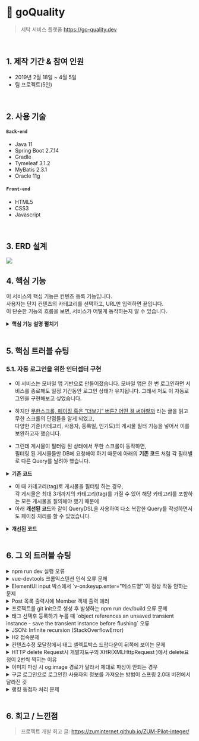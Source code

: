 # :pushpin: goQuality

> 세탁 서비스 플랫폼
> https://go-quality.dev

</br>

## 1. 제작 기간 & 참여 인원

-   2019년 2월 18일 ~ 4월 5일
-   팀 프로젝트(5인)

</br>

## 2. 사용 기술

#### `Back-end`

-   Java 11
-   Spring Boot 2.7.14
-   Gradle
-   Tymeleaf 3.1.2
-   MyBatis 2.3.1
-   Oracle 11g

#### `Front-end`

-   HTML5
-   CSS3
-   Javascript

</br>

## 3. ERD 설계

![](https://zuminternet.github.io/images/portal/post/2019-04-22-ZUM-Pilot-integer/final_erd.png)

## 4. 핵심 기능

이 서비스의 핵심 기능은 컨텐츠 등록 기능입니다.  
사용자는 단지 컨텐츠의 카테고리를 선택하고, URL만 입력하면 끝입니다.  
이 단순한 기능의 흐름을 보면, 서비스가 어떻게 동작하는지 알 수 있습니다.

<details>
<summary><b>핵심 기능 설명 펼치기</b></summary>
<div markdown="1">

### 4.1. 전체 흐름

![](https://zuminternet.github.io/images/portal/post/2019-04-22-ZUM-Pilot-integer/flow1.png)

### 4.2. 사용자 요청

![](https://zuminternet.github.io/images/portal/post/2019-04-22-ZUM-Pilot-integer/flow_vue.png)

-   **URL 정규식 체크** :pushpin: [코드 확인](https://github.com/Integerous/goQuality/blob/b587bbff4dce02e3bec4f4787151a9b6fa326319/frontend/src/components/PostInput.vue#L67)

    -   Vue.js로 렌더링된 화면단에서, 사용자가 등록을 시도한 URL의 모양새를 정규식으로 확인합니다.
    -   URL의 모양새가 아닌 경우, 에러 메세지를 띄웁니다.

-   **Axios 비동기 요청** :pushpin: [코드 확인]()
    -   URL의 모양새인 경우, 컨텐츠를 등록하는 POST 요청을 비동기로 날립니다.

### 4.3. Controller

![](https://zuminternet.github.io/images/portal/post/2019-04-22-ZUM-Pilot-integer/flow_controller.png)

-   **요청 처리** :pushpin: [코드 확인](https://github.com/Integerous/goQuality/blob/b2c5e60761b6308f14eebe98ccdb1949de6c4b99/src/main/java/goQuality/integerous/controller/PostRestController.java#L55)

    -   Controller에서는 요청을 화면단에서 넘어온 요청을 받고, Service 계층에 로직 처리를 위임합니다.

-   **결과 응답** :pushpin: [코드 확인]()
    -   Service 계층에서 넘어온 로직 처리 결과(메세지)를 화면단에 응답해줍니다.

### 4.4. Service

![](https://zuminternet.github.io/images/portal/post/2019-04-22-ZUM-Pilot-integer/flow_service1.png)

-   **Http 프로토콜 추가 및 trim()** :pushpin: [코드 확인]()

    -   사용자가 URL 입력 시 Http 프로토콜을 생략하거나 공백을 넣은 경우,  
        올바른 URL이 될 수 있도록 Http 프로토콜을 추가해주고, 공백을 제거해줍니다.

-   **URL 접속 확인** :pushpin: [코드 확인]()

    -   화면단에서 모양새만 확인한 URL이 실제 리소스로 연결되는지 HttpUrlConnection으로 테스트합니다.
    -   이 때, 빠른 응답을 위해 Request Method를 GET이 아닌 HEAD를 사용했습니다.
    -   (HEAD 메소드는 GET 메소드의 응답 결과의 Body는 가져오지 않고, Header만 확인하기 때문에 GET 메소드에 비해 응답속도가 빠릅니다.)

    ![](https://zuminternet.github.io/images/portal/post/2019-04-22-ZUM-Pilot-integer/flow_service2.png)

-   **Jsoup 이미지, 제목 파싱** :pushpin: [코드 확인]()
    -   URL 접속 확인결과 유효하면 Jsoup을 사용해서 입력된 URL의 이미지와 제목을 파싱합니다.
    -   이미지는 Open Graphic Tag를 우선적으로 파싱하고, 없을 경우 첫 번째 이미지와 제목을 파싱합니다.
    -   컨텐츠에 이미지가 없을 경우, 미리 설정해둔 기본 이미지를 사용하고, 제목이 없을 경우 생략합니다.

### 4.5. Repository

![](https://zuminternet.github.io/images/portal/post/2019-04-22-ZUM-Pilot-integer/flow_repo.png)

-   **컨텐츠 저장** :pushpin: [코드 확인]()
    -   URL 유효성 체크와 이미지, 제목 파싱이 끝난 컨텐츠는 DB에 저장합니다.
    -   저장된 컨텐츠는 다시 Repository - Service - Controller를 거쳐 화면단에 송출됩니다.

</div>
</details>

</br>

## 5. 핵심 트러블 슈팅

### 5.1. 자동 로그인을 위한 인터셉터 구현

-   이 서비스는 모바일 앱 기반으로 만들어졌습니다. 모바일 앱은 한 번 로그인하면 서비스를 종료해도 일정 기간동안 로그인 상태가 유지됩니다. 그래서 저도 이 자동로그인을 구현해보고 싶었습니다.

-   하지만 [무한스크롤, 페이징 혹은 “더보기” 버튼? 어떤 걸 써야할까](https://cyberx.tistory.com/82) 라는 글을 읽고 무한 스크롤의 단점들을 알게 되었고,  
    다양한 기준(카테고리, 사용자, 등록일, 인기도)의 게시물 필터 기능을 넣어서 이를 보완하고자 했습니다.

-   그런데 게시물이 필터링 된 상태에서 무한 스크롤이 동작하면,  
    필터링 된 게시물들만 DB에 요청해야 하기 때문에 아래의 **기존 코드** 처럼 각 필터별로 다른 Query를 날려야 했습니다.

<details>
<summary><b>기존 코드</b></summary>
<div markdown="1">

```java
/**
 * 게시물 Top10 (기준: 댓글 수 + 좋아요 수)
 * @return 인기순 상위 10개 게시물
 */
public Page<PostResponseDto> listTopTen() {

    PageRequest pageRequest = PageRequest.of(0, 10, Sort.Direction.DESC, "rankPoint", "likeCnt");
    return postRepository.findAll(pageRequest).map(PostResponseDto::new);
}

/**
 * 게시물 필터 (Tag Name)
 * @param tagName 게시물 박스에서 클릭한 태그 이름
 * @param pageable 페이징 처리를 위한 객체
 * @return 해당 태그가 포함된 게시물 목록
 */
public Page<PostResponseDto> listFilteredByTagName(String tagName, Pageable pageable) {

    return postRepository.findAllByTagName(tagName, pageable).map(PostResponseDto::new);
}

// ... 게시물 필터 (Member) 생략

/**
 * 게시물 필터 (Date)
 * @param createdDate 게시물 박스에서 클릭한 날짜
 * @return 해당 날짜에 등록된 게시물 목록
 */
public List<PostResponseDto> listFilteredByDate(String createdDate) {

    // 등록일 00시부터 24시까지
    LocalDateTime start = LocalDateTime.of(LocalDate.parse(createdDate), LocalTime.MIN);
    LocalDateTime end = LocalDateTime.of(LocalDate.parse(createdDate), LocalTime.MAX);

    return postRepository
                    .findAllByCreatedAtBetween(start, end)
                    .stream()
                    .map(PostResponseDto::new)
                    .collect(Collectors.toList());
    }
```

</div>
</details>

-   이 때 카테고리(tag)로 게시물을 필터링 하는 경우,  
    각 게시물은 최대 3개까지의 카테고리(tag)를 가질 수 있어 해당 카테고리를 포함하는 모든 게시물을 질의해야 했기 때문에
-   아래 **개선된 코드**와 같이 QueryDSL을 사용하여 다소 복잡한 Query를 작성하면서도 페이징 처리를 할 수 있었습니다.

<details>
<summary><b>개선된 코드</b></summary>
<div markdown="1">

```java
/**
 * 게시물 필터 (Tag Name)
 */
@Override
public Page<Post> findAllByTagName(String tagName, Pageable pageable) {

    QueryResults<Post> results = queryFactory
            .selectFrom(post)
            .innerJoin(postTag)
                .on(post.idx.eq(postTag.post.idx))
            .innerJoin(tag)
                .on(tag.idx.eq(postTag.tag.idx))
            .where(tag.name.eq(tagName))
            .orderBy(post.idx.desc())
                .limit(pageable.getPageSize())
                .offset(pageable.getOffset())
            .fetchResults();

    return new PageImpl<>(results.getResults(), pageable, results.getTotal());
}
```

</div>
</details>

</br>

## 6. 그 외 트러블 슈팅

<details>
<summary>npm run dev 실행 오류</summary>
<div markdown="1">

-   Webpack-dev-server 버전을 3.0.0으로 다운그레이드로 해결
-   `$ npm install —save-dev webpack-dev-server@3.0.0`

</div>
</details>

<details>
<summary>vue-devtools 크롬익스텐션 인식 오류 문제</summary>
<div markdown="1">
  
  - main.js 파일에 `Vue.config.devtools = true` 추가로 해결
  - [https://github.com/vuejs/vue-devtools/issues/190](https://github.com/vuejs/vue-devtools/issues/190)
  
</div>
</details>

<details>
<summary>ElementUI input 박스에서 `v-on:keyup.enter="메소드명"`이 정상 작동 안하는 문제</summary>
<div markdown="1">
  
  - `v-on:keyup.enter.native=""` 와 같이 .native 추가로 해결
  
</div>
</details>

<details>
<summary> Post 목록 출력시에 Member 객체 출력 에러 </summary>
<div markdown="1">
  
  - 에러 메세지(500에러)
    - No serializer found for class org.hibernate.proxy.pojo.javassist.JavassistLazyInitializer and no properties discovered to create BeanSerializer (to avoid exception, disable SerializationConfig.SerializationFeature.FAIL_ON_EMPTY_BEANS)
  - 해결
    - Post 엔티티에 @ManyToOne 연관관계 매핑을 LAZY 옵션에서 기본(EAGER)옵션으로 수정
  
</div>
</details>
    
<details>
<summary> 프로젝트를 git init으로 생성 후 발생하는 npm run dev/build 오류 문제 </summary>
<div markdown="1">
  
  ```jsx
    $ npm run dev
    npm ERR! path C:\Users\integer\IdeaProjects\pilot\package.json
    npm ERR! code ENOENT
    npm ERR! errno -4058
    npm ERR! syscall open
    npm ERR! enoent ENOENT: no such file or directory, open 'C:\Users\integer\IdeaProjects\pilot\package.json'
    npm ERR! enoent This is related to npm not being able to find a file.
    npm ERR! enoent

    npm ERR! A complete log of this run can be found in:
    npm ERR!     C:\Users\integer\AppData\Roaming\npm-cache\_logs\2019-02-25T01_23_19_131Z-debug.log

````

- 단순히 npm run dev/build 명령을 입력한 경로가 문제였다.

</div>
</details>

<details>
<summary> 태그 선택후 등록하기 누를 때 `object references an unsaved transient instance - save the transient instance before flushing` 오류</summary>
<div markdown="1">

- Post 엔티티의 @ManyToMany에 영속성 전이(cascade=CascadeType.ALL) 추가
  - JPA에서 Entity를 저장할 때 연관된 모든 Entity는 영속상태여야 한다.
  - CascadeType.PERSIST 옵션으로 부모와 자식 Enitity를 한 번에 영속화할 수 있다.
  - 참고
      - [https://stackoverflow.com/questions/2302802/object-references-an-unsaved-transient-instance-save-the-transient-instance-be/10680218](https://stackoverflow.com/questions/2302802/object-references-an-unsaved-transient-instance-save-the-transient-instance-be/10680218)

</div>
</details>

<details>
<summary> JSON: Infinite recursion (StackOverflowError)</summary>
<div markdown="1">

- @JsonIgnoreProperties 사용으로 해결
  - 참고
      - [http://springquay.blogspot.com/2016/01/new-approach-to-solve-json-recursive.html](http://springquay.blogspot.com/2016/01/new-approach-to-solve-json-recursive.html)
      - [https://stackoverflow.com/questions/3325387/infinite-recursion-with-jackson-json-and-hibernate-jpa-issue](https://stackoverflow.com/questions/3325387/infinite-recursion-with-jackson-json-and-hibernate-jpa-issue)

</div>
</details>

<details>
<summary> H2 접속문제</summary>
<div markdown="1">

- H2의 JDBC URL이 jdbc:h2:~/test 으로 되어있으면 jdbc:h2:mem:testdb 으로 변경해서 접속해야 한다.

</div>
</details>

<details>
<summary> 컨텐츠수정 모달창에서 태그 셀렉트박스 드랍다운이 뒤쪽에 보이는 문제</summary>
<div markdown="1">

 - ElementUI의 Global Config에 옵션 추가하면 해결
   - main.js 파일에 `Vue.us(ElementUI, { zIndex: 9999 });` 옵션 추가(9999 이하면 안됌)
 - 참고
   - [https://element.eleme.io/#/en-US/component/quickstart#global-config](https://element.eleme.io/#/en-US/component/quickstart#global-config)

</div>
</details>

<details>
<summary> HTTP delete Request시 개발자도구의 XHR(XMLHttpRequest )에서 delete요청이 2번씩 찍히는 이유</summary>
<div markdown="1">

- When you try to send a XMLHttpRequest to a different domain than the page is hosted, you are violating the same-origin policy. However, this situation became somewhat common, many technics are introduced. CORS is one of them.

      In short, server that you are sending the DELETE request allows cross domain requests. In the process, there should be a **preflight** call and that is the **HTTP OPTION** call.

      So, you are having two responses for the **OPTION** and **DELETE** call.

      see [MDN page for CORS](https://developer.mozilla.org/en-US/docs/Web/HTTP/Access_control_CORS).

  - 출처 : [https://stackoverflow.com/questions/35808655/why-do-i-get-back-2-responses-of-200-and-204-when-using-an-ajax-call-to-delete-o](https://stackoverflow.com/questions/35808655/why-do-i-get-back-2-responses-of-200-and-204-when-using-an-ajax-call-to-delete-o)

</div>
</details>

<details>
<summary> 이미지 파싱 시 og:image 경로가 달라서 제대로 파싱이 안되는 경우</summary>
<div markdown="1">

- UserAgent 설정으로 해결
      - [https://www.javacodeexamples.com/jsoup-set-user-agent-example/760](https://www.javacodeexamples.com/jsoup-set-user-agent-example/760)
      - [http://www.useragentstring.com/](http://www.useragentstring.com/)

</div>
</details>

<details>
<summary> 구글 로그인으로 로그인한 사용자의 정보를 가져오는 방법이 스프링 2.0대 버전에서 달라진 것</summary>
<div markdown="1">

- 1.5대 버전에서는 Controller의 인자로 Principal을 넘기면 principal.getName(0에서 바로 꺼내서 쓸 수 있었는데, 2.0대 버전에서는 principal.getName()의 경우 principal 객체.toString()을 반환한다.
  - 1.5대 버전에서 principal을 사용하는 경우
  - 아래와 같이 사용했다면,

  ```jsx
  @RequestMapping("/sso/user")
  @SuppressWarnings("unchecked")
  public Map<String, String> user(Principal principal) {
      if (principal != null) {
          OAuth2Authentication oAuth2Authentication = (OAuth2Authentication) principal;
          Authentication authentication = oAuth2Authentication.getUserAuthentication();
          Map<String, String> details = new LinkedHashMap<>();
          details = (Map<String, String>) authentication.getDetails();
          logger.info("details = " + details);  // id, email, name, link etc.
          Map<String, String> map = new LinkedHashMap<>();
          map.put("email", details.get("email"));
          return map;
      }
      return null;
  }
  ```

  - 2.0대 버전에서는
  - 아래와 같이 principal 객체의 내용을 꺼내 쓸 수 있다.

  ```jsx
  UsernamePasswordAuthenticationToken token =
                  (UsernamePasswordAuthenticationToken) SecurityContextHolder
                          .getContext().getAuthentication();
          Map<String, Object> map = (Map<String, Object>) token.getPrincipal();

          String email = String.valueOf(map.get("email"));
          post.setMember(memberRepository.findByEmail(email));
  ```

</div>
</details>

<details>
<summary> 랭킹 동점자 처리 문제</summary>
<div markdown="1">

- PageRequest의 Sort부분에서 properties를 "rankPoint"를 주고 "likeCnt"를 줘서 댓글수보다 좋아요수가 우선순위 갖도록 설정.
- 좋아요 수도 똑같다면..........

</div>
</details>

</br>

## 6. 회고 / 느낀점
>프로젝트 개발 회고 글: https://zuminternet.github.io/ZUM-Pilot-integer/
````
